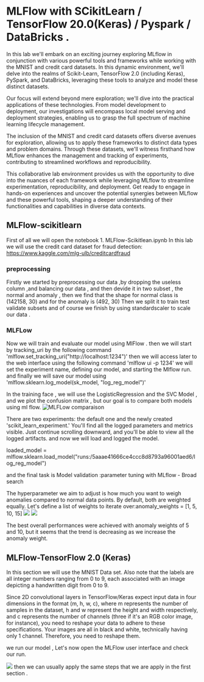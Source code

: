 # MLFlow with SCikitLearn / TensorFlow 20.0(Keras) / Pyspark / DataBricks .


In this lab we'll embark on an exciting journey exploring MLflow in conjunction with various powerful tools and frameworks while working with the MNIST and credit card datasets. In this dynamic environment, we'll delve into the realms of Scikit-Learn, TensorFlow 2.0 (including Keras), PySpark, and DataBricks, leveraging these tools to analyze and model these distinct datasets.

Our focus will extend beyond mere exploration; we'll dive into the practical applications of these technologies. From model development to deployment, our investigations will encompass local model serving and deployment strategies, enabling us to grasp the full spectrum of machine learning lifecycle management.

The inclusion of the MNIST and credit card datasets offers diverse avenues for exploration, allowing us to apply these frameworks to distinct data types and problem domains. Through these datasets, we'll witness firsthand how MLflow enhances the management and tracking of experiments, contributing to streamlined workflows and reproducibility.

This collaborative lab environment provides us with the opportunity to dive into the nuances of each framework while leveraging MLflow to streamline experimentation, reproducibility, and deployment. Get ready to engage in hands-on experiences and uncover the potential synergies between MLflow and these powerful tools, shaping a deeper understanding of their functionalities and capabilities in diverse data contexts.

## MLFlow-scikitlearn 
First of all we will open the notebook  1. MLFlow-Scikitlean.ipynb
In this lab we will use the credit card dataset for fraud detection: https://www.kaggle.com/mlg-ulb/creditcardfraud
### preprocessing
Firstly we started by preprocessing our data ,by dropping the useless column ,and balancing our data , and then devide it in two subset , the normal and anomaly , then we find that the shape for normal class is  (142158, 30) and for the anomaly is (492, 30)
Then we split it to train test validate subsets and of course we finish by using standardscaler to scale our data .



### MLFLow
Now we will train and evaluate our model using MlFlow .
then we will start by tracking_uri by the following command  'mlflow.set_tracking_uri("http://localhost:1234")' then we will access later to the web interface using the following command 'mlflow ui -p 1234'
we will set the experiment name, defining our model, and starting the Mlflow run.
and finally we will save our model using 'mlflow.sklearn.log_model(sk_model, "log_reg_model")'

In the training face , we will use the LogisticRegression and the SVC Model , and we plot the confusion matrix , but our goal is to compare both models using ml flow.
![MLFLow comparaison](https://media.discordapp.net/attachments/1183717517982703667/1192851473223135404/Screenshot_from_2024-01-05_16-25-39.png?ex=65aa9481&is=65981f81&hm=97674a1064c4ae28ed4866a8180311464894af8b544d461a78b61046391fe4b6&=&format=webp&quality=lossless&width=720&height=423)

There are two experiments: the default one and the newly created 'scikit_learn_experiment.' You'll find all the logged parameters and metrics visible. Just continue scrolling downward, and you'll be able to view all the logged artifacts.
and now we will load and logged the model.

loaded_model = mlflow.sklearn.load_model("runs:/5aaae41666ce4ccc8d8793a96001aed6/log_reg_model") 

and the final task is Model validation :parameter tuning with MLflow - Broad search 

The hyperparameter we aim to adjust is how much you want to weigh anomalies compared to normal data points. By default, both are weighted equally. Let's define a list of weights to iterate over:anomaly_weights = [1, 5, 10, 15] 
![](https://media.discordapp.net/attachments/1191490101247758479/1192859017236717671/Screenshot_from_2024-01-05_16-54-10.png?ex=65aa9b87&is=65982687&hm=4f8e50c25fd324dbd80479de26202d6a6a22b119e11dcc96872eceb448ebc831&=&format=webp&quality=lossless&width=720&height=334)
![](https://media.discordapp.net/attachments/1183717517982703667/1192865743713349662/Screenshot_from_2024-01-05_17-22-09.png?ex=65aaa1cb&is=65982ccb&hm=81aa6882c09ef478a32161c6251d2e48ef5fe2ea6d045e42de54ba1a22841735&=&format=webp&quality=lossless&width=720&height=334)

The best overall performances were achieved with anomaly weights of 5 and 10, but it seems that the trend is decreasing as we increase the anomaly weight.


## MLFlow-TensorFlow 2.0 (Keras) 
In this section we will use the MNIST Data set.
Also note that the labels are all integer numbers ranging from 0 to 9, each associated with an image depicting a handwritten digit from 0 to 9.

Since 2D convolutional layers in TensorFlow/Keras expect input data in four dimensions in the format (m, h, w, c), where m represents the number of samples in the dataset, h and w represent the height and width respectively, and c represents the number of channels (three if it's an RGB color image, for instance), you need to reshape your data to adhere to these specifications. Your images are all in black and white, technically having only 1 channel. Therefore, you need to reshape them.

we run our model , Let's now open the MLFlow user interface and check our run.

![](https://media.discordapp.net/attachments/1183717517982703667/1192881248482373745/Screenshot_from_2024-01-05_18-23-56.png?ex=65aab03c&is=65983b3c&hm=80a3df8512886b71858804a760eab4e369a6dbe8eabf8e51698b1d9cb494c11d&=&format=webp&quality=lossless&width=720&height=334)
then we can usually apply the same steps that we are apply in the first section .

